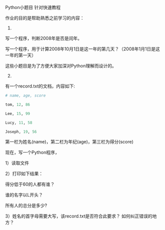 Python小题目 针对快速教程


 

作业的目的是帮助熟悉之前学习的内容：

 

 1.

写一个程序，判断2008年是否是闰年。

写一个程序，用于计算2008年10月1日是这一年的第几天？（2008年1月1日是这一年的第一天）

这些小题目是为了方便大家加深对Python理解而设计的。

 

2.

有一个record.txt的文档，内容如下:
```python
# name, age, score

tom, 12, 86

Lee, 15, 99

Lucy, 11, 58

Joseph, 19, 56
```
第一栏为姓名(name)，第二栏为年纪(age)，第三栏为得分(score)

现在，写一个Python程序，

1）读取文件

2）打印如下结果：

得分低于60的人都有谁？

谁的名字以L开头？

所有人的总分是多少?

3）姓名的首字母需要大写，该record.txt是否符合此要求？ 如何纠正错误的地方？
